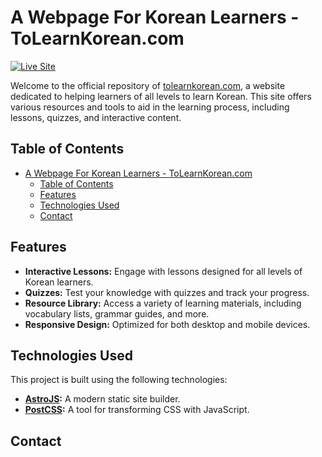 # A Webpage For Korean Learners - ToLearnKorean.com

[![Live Site](https://img.shields.io/badge/Live%20Site-tolearnkorean.com-blue)](https://tolearnkorean.com/)

Welcome to the official repository of [tolearnkorean.com](https://tolearnkorean.com/), a website dedicated to helping learners of all levels to learn Korean. This site offers various resources and tools to aid in the learning process, including lessons, quizzes, and interactive content.

## Table of Contents

- [A Webpage For Korean Learners - ToLearnKorean.com](#a-webpage-for-korean-learners---tolearnkoreancom)
  - [Table of Contents](#table-of-contents)
  - [Features](#features)
  - [Technologies Used](#technologies-used)
  - [Contact](#contact)

## Features

- **Interactive Lessons:** Engage with lessons designed for all levels of Korean learners.
- **Quizzes:** Test your knowledge with quizzes and track your progress.
- **Resource Library:** Access a variety of learning materials, including vocabulary lists, grammar guides, and more.
- **Responsive Design:** Optimized for both desktop and mobile devices.

## Technologies Used

This project is built using the following technologies:

- **[AstroJS](https://astro.build/):** A modern static site builder.
- **[PostCSS](https://postcss.org/):** A tool for transforming CSS with JavaScript.

## Contact